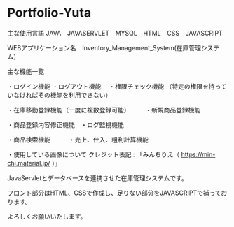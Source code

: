 # Portfolio-Yuta
主な使用言語 JAVA　JAVASERVLET　MYSQL　HTML　CSS　JAVASCRIPT

WEBアプリケーション名　Inventory_Management_System(在庫管理システム）

主な機能一覧

・ログイン機能 ・ログアウト機能　 ・権限チェック機能 （特定の権限を持っていなければその機能を利用できない）

・在庫移動登録機能（一度に複数登録可能）　　　・新規商品登録機能

・商品登録内容修正機能　・ログ監視機能

・商品検索機能　　　・売上、仕入、粗利計算機能

・使用している画像について クレジット表記 : 「みんちりえ（ https://min-chi.material.jp/ ）」

JavaServletとデータベースを連携させた在庫管理システムです。

フロント部分はHTML、CSSで作成し、足りない部分をJAVASCRIPTで補っております。

よろしくお願いいたします。
